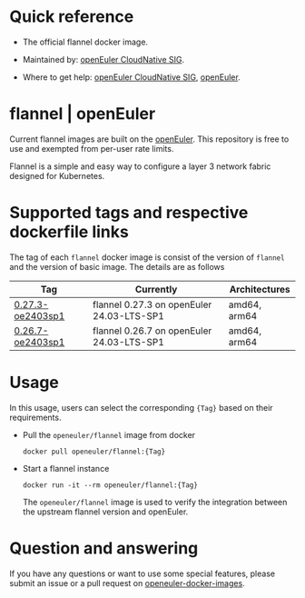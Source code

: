 # Quick reference

- The official flannel docker image.

- Maintained by: [openEuler CloudNative SIG](https://gitee.com/openeuler/cloudnative).

- Where to get help: [openEuler CloudNative SIG](https://gitee.com/openeuler/cloudnative), [openEuler](https://gitee.com/openeuler/community).

# flannel | openEuler
Current flannel images are built on the [openEuler](https://repo.openeuler.org/). This repository is free to use and exempted from per-user rate limits.

Flannel is a simple and easy way to configure a layer 3 network fabric designed for Kubernetes.

# Supported tags and respective dockerfile links
The tag of each `flannel` docker image is consist of the version of `flannel` and the version of basic image. The details are as follows

| Tag                                                                                                                               | Currently                                 | Architectures |
|-----------------------------------------------------------------------------------------------------------------------------------|-------------------------------------------|---------------|
|[0.27.3-oe2403sp1](https://gitee.com/openeuler/openeuler-docker-images/blob/master/Cloud/flannel/0.27.3/24.03-lts-sp1/Dockerfile) | flannel 0.27.3 on openEuler 24.03-LTS-SP1 | amd64, arm64 |
| [0.26.7-oe2403sp1](https://gitee.com/openeuler/openeuler-docker-images/blob/master/Cloud/flannel/0.26.7/24.03-lts-sp1/Dockerfile) | flannel 0.26.7 on openEuler 24.03-LTS-SP1 | amd64, arm64  |

# Usage
In this usage, users can select the corresponding `{Tag}` based on their requirements.

- Pull the `openeuler/flannel` image from docker

	```
	docker pull openeuler/flannel:{Tag}
	```

- Start a flannel instance

    ```
    docker run -it --rm openeuler/flannel:{Tag}
    ```
    The `openeuler/flannel` image is used to verify the integration between the upstream flannel version and openEuler. 

  
# Question and answering
If you have any questions or want to use some special features, please submit an issue or a pull request on [openeuler-docker-images](https://gitee.com/openeuler/openeuler-docker-images).